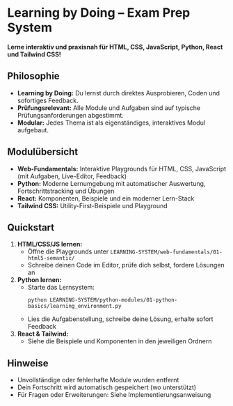 # Learning by Doing – Exam Prep System

**Lerne interaktiv und praxisnah für HTML, CSS, JavaScript, Python, React und Tailwind CSS!**

## Philosophie
- **Learning by Doing:** Du lernst durch direktes Ausprobieren, Coden und sofortiges Feedback.
- **Prüfungsrelevant:** Alle Module und Aufgaben sind auf typische Prüfungsanforderungen abgestimmt.
- **Modular:** Jedes Thema ist als eigenständiges, interaktives Modul aufgebaut.

## Modulübersicht
- **Web-Fundamentals:** Interaktive Playgrounds für HTML, CSS, JavaScript (mit Aufgaben, Live-Editor, Feedback)
- **Python:** Moderne Lernumgebung mit automatischer Auswertung, Fortschrittstracking und Übungen
- **React:** Komponenten, Beispiele und ein moderner Lern-Stack
- **Tailwind CSS:** Utility-First-Beispiele und Playground

## Quickstart
1. **HTML/CSS/JS lernen:**
   - Öffne die Playgrounds unter `LEARNING-SYSTEM/web-fundamentals/01-html5-semantic/`
   - Schreibe deinen Code im Editor, prüfe dich selbst, fordere Lösungen an
2. **Python lernen:**
   - Starte das Lernsystem:
     ```
     python LEARNING-SYSTEM/python-modules/01-python-basics/learning_environment.py
     ```
   - Lies die Aufgabenstellung, schreibe deine Lösung, erhalte sofort Feedback
3. **React & Tailwind:**
   - Siehe die Beispiele und Komponenten in den jeweiligen Ordnern

## Hinweise
- Unvollständige oder fehlerhafte Module wurden entfernt
- Dein Fortschritt wird automatisch gespeichert (wo unterstützt)
- Für Fragen oder Erweiterungen: Siehe Implementierungsanweisung 
